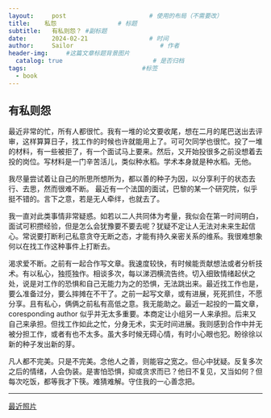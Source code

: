 ```yaml
---
layout:     post                       # 使用的布局（不需要改）
title:    私怨                 # 标题 
subtitle:   有私则怨？ #副标题
date:       2024-02-21                 # 时间
author:     Sailor                        # 作者
header-img:     #这篇文章标题背景图片
  catalog: true                         # 是否归档
tags:                                #标签
  - book
---
```


## 有私则怨

  最近非常的忙，所有人都很忙。我有一堆的论文要收尾，想在二月的尾巴送出去评审，这样算算日子，找工作的时候也许就能用上了。可可欠同学也很忙。投了一堆的材料，有一些被拒了，有一个面试马上要来。然后，又开始投很多之前没想着去投的岗位。写材料是一门辛苦活儿，类似种水稻。学术本身就是种水稻。无他。

我尽量尝试着让自己的所思所想所为，都以善的种子为因，以分享利于的状态去行、去思，然而很难不断。 最近有一个法国的面试，巴黎的某一个研究院，似乎挺不错的。言下之意，若是无人牵绊，也就去了。

我一直对此类事情非常疑惑。如若以二人共同体为考量，我似会在第一时间明白，面试可积攒经验，但是怎么会犹豫要不要去呢？犹疑不定让人无法对未来生起信心。常说要打断利己私意贪夺无断之态，才能有持久亲密关系的维系。我很难想象何以在找工作这种事件上打断去。

渴求爱不断。之前有一起合作写文章。我速度较快，有时候能贡献想法或者分析技术。有以私心，独揽独作。相谈多次，每以涕泗横流告终。切入细致情绪起伏之处，说是对工作的恐惧和自己无能力为之的恐惧，无法跳出来。最近找工作也是，要么准备过分，要么摔摊在不干了。之前一起写文章，或有进展，死死抓住，不愿分享。且有私心，俩俩之前私有高低之意。我无能助之。最近一起投的一篇文章，coresponding author 似乎并无太多重要。本商定让小组另一人来承担。后来又自己来承担。但找工作如此之忙，分身无术，实无时间进展。我则感到合作中并无被分担工作，或者有也不太多。虽大多时候无碍心情，有时小心眼也犯。盼徐徐以新的种子发出新的芽。



凡人都不完美。只是不完美。念他人之善，则能容之宽之。但心中犹疑。反复多次之后的情绪，人会伪装。是害怕恐惧，抑或贪求而已？他日不复见，又当如何？但每次吃饭，都等我才下筷。难猜难解。守住我的一心善念把。





---

[最近照片](https://www.flickr.com/photos/191528289@N02/)
